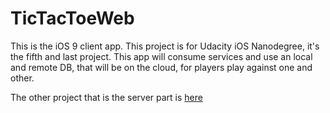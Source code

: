# TicTacToeWeb


This is the iOS 9 client app.
This project is for Udacity iOS Nanodegree, it's the fifth and last project.
This app will consume services and use an local and remote DB, that will be on the cloud, for players play against one and other.

The other project that is the server part is [here](villacak/TicTacToeServer.git)
